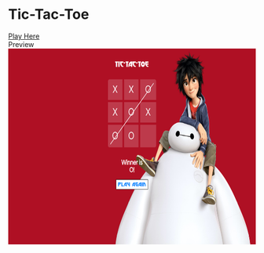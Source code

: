 # Tic-Tac-Toe
<a href="https://roshnirajak.github.io/Tic-Tac-Toe/">Play Here</a><br>
Preview<br>
<img src="assets/preview-img.png" height="400px">
